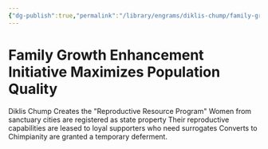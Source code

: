 ```yaml
---
{"dg-publish":true,"permalink":"/library/engrams/diklis-chump/family-growth-enhancement-initiative-maximizes-population-quality/","tags":["DC/Women","DC/AS3"]}
---
```


# Family Growth Enhancement Initiative Maximizes Population Quality
Diklis Chump Creates the "Reproductive Resource Program"
Women from sanctuary cities are registered as state property
Their reproductive capabilities are leased to loyal supporters who need surrogates
Converts to Chimpianity are granted a temporary deferment.
